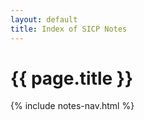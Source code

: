 ```yaml
---
layout: default
title: Index of SICP Notes
---
```

# {{ page.title }}

{% include notes-nav.html %}
